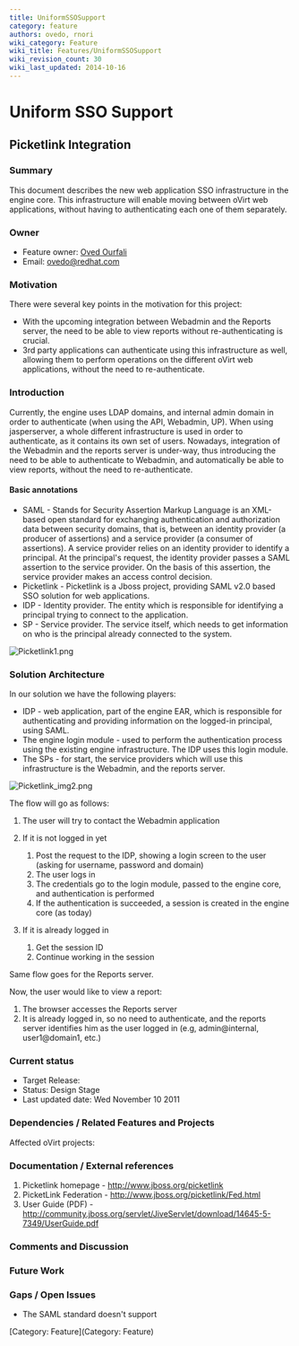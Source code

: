 ```yaml
---
title: UniformSSOSupport
category: feature
authors: ovedo, rnori
wiki_category: Feature
wiki_title: Features/UniformSSOSupport
wiki_revision_count: 30
wiki_last_updated: 2014-10-16
---
```


# Uniform SSO Support

## Picketlink Integration

### Summary

This document describes the new web application SSO infrastructure in the engine core. This infrastructure will enable moving between oVirt web applications, without having to authenticating each one of them separately.

### Owner

*   Feature owner: [ Oved Ourfali](User:Ovedo)
*   Email: ovedo@redhat.com

### Motivation

There were several key points in the motivation for this project:

*   With the upcoming integration between Webadmin and the Reports server, the need to be able to view reports without re-authenticating is crucial.
*   3rd party applications can authenticate using this infrastructure as well, allowing them to perform operations on the different oVirt web applications, without the need to re-authenticate.

### Introduction

Currently, the engine uses LDAP domains, and internal admin domain in order to authenticate (when using the API, Webadmin, UP). When using jasperserver, a whole different infrastructure is used in order to authenticate, as it contains its own set of users. Nowadays, integration of the Webadmin and the reports server is under-way, thus introducing the need to be able to authenticate to Webadmin, and automatically be able to view reports, without the need to re-authenticate.

#### Basic annotations

*   SAML - Stands for Security Assertion Markup Language is an XML-based open standard for exchanging authentication and authorization data between security domains, that is, between an identity provider (a producer of assertions) and a service provider (a consumer of assertions). A service provider relies on an identity provider to identify a principal. At the principal's request, the identity provider passes a SAML assertion to the service provider. On the basis of this assertion, the service provider makes an access control decision.
*   Picketlink - Picketlink is a Jboss project, providing SAML v2.0 based SSO solution for web applications.
*   IDP - Identity provider. The entity which is responsible for identifying a principal trying to connect to the application.
*   SP - Service provider. The service itself, which needs to get information on who is the principal already connected to the system.

![](Picketlink1.png "Picketlink1.png")

### Solution Architecture

In our solution we have the following players:

*   IDP - web application, part of the engine EAR, which is responsible for authenticating and providing information on the logged-in principal, using SAML.
*   The engine login module - used to perform the authentication process using the existing engine infrastructure. The IDP uses this login module.
*   The SPs - for start, the service providers which will use this infrastructure is the Webadmin, and the reports server.

![](Picketlink_img2.png "Picketlink_img2.png")

The flow will go as follows:

1.  The user will try to contact the Webadmin application
2.  If it is not logged in yet
    1.  Post the request to the IDP, showing a login screen to the user (asking for username, password and domain)
    2.  The user logs in
    3.  The credentials go to the login module, passed to the engine core, and authentication is performed
    4.  If the authentication is succeeded, a session is created in the engine core (as today)

3.  If it is already logged in
    1.  Get the session ID
    2.  Continue working in the session

Same flow goes for the Reports server.

Now, the user would like to view a report:

1.  The browser accesses the Reports server
2.  It is already logged in, so no need to authenticate, and the reports server identifies him as the user logged in (e.g, admin@internal, user1@domain1, etc.)

### Current status

*   Target Release:
*   Status: Design Stage
*   Last updated date: Wed November 10 2011

### Dependencies / Related Features and Projects

Affected oVirt projects:

### Documentation / External references

1.  Picketlink homepage - <http://www.jboss.org/picketlink>
2.  PicketLink Federation - <http://www.jboss.org/picketlink/Fed.html>
3.  User Guide (PDF) - <http://community.jboss.org/servlet/JiveServlet/download/14645-5-7349/UserGuide.pdf>

### Comments and Discussion

### Future Work

### Gaps / Open Issues

*   The SAML standard doesn't support

[Category: Feature](Category: Feature)
